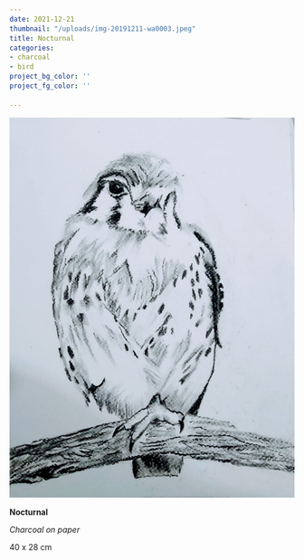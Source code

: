 ```yaml
---
date: 2021-12-21
thumbnail: "/uploads/img-20191211-wa0003.jpeg"
title: Nocturnal
categories:
- charcoal
- bird
project_bg_color: ''
project_fg_color: ''

---
```

![](/uploads/img-20191211-wa0003.jpeg)

**Nocturnal**

_Charcoal on paper_

40 x 28 cm